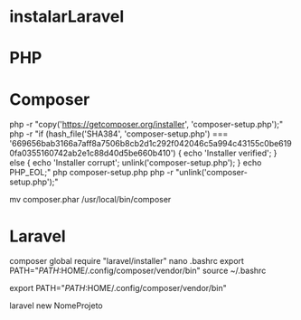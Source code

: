 # instalarLaravel

# PHP
# Composer
php -r "copy('https://getcomposer.org/installer', 'composer-setup.php');"
php -r "if (hash_file('SHA384', 'composer-setup.php') === '669656bab3166a7aff8a7506b8cb2d1c292f042046c5a994c43155c0be6190fa0355160742ab2e1c88d40d5be660b410') { echo 'Installer verified'; } else { echo 'Installer corrupt'; unlink('composer-setup.php'); } echo PHP_EOL;"
php composer-setup.php
php -r "unlink('composer-setup.php');"

mv composer.phar /usr/local/bin/composer

# Laravel
composer global require "laravel/installer"
nano .bashrc
export PATH="$PATH:$HOME/.config/composer/vendor/bin"
source ~/.bashrc

export PATH="$PATH:$HOME/.config/composer/vendor/bin"

laravel new NomeProjeto
